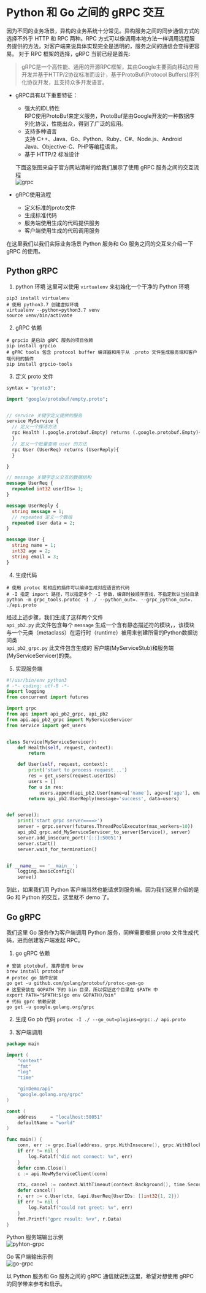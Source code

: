 # Python 和 Go 之间的 gRPC 交互

因为不同的业务场景，异构的业务系统十分常见。异构服务之间的同步通信方式的选择不外乎 HTTP 和 RPC 两种。RPC 方式可以像调用本地方法一样调用远程服务提供的方法，对客户端来说具体实现完全是透明的，服务之间的通信会变得更容易。
对于 RPC 框架的选择，gRPC 当前已经是首先:
>gRPC是一个高性能、通用的开源RPC框架，其由Google主要面向移动应用开发并基于HTTP/2协议标准而设计，基于ProtoBuf(Protocol Buffers)序列化协议开发，且支持众多开发语言。

* gRPC具有以下重要特征：

    * 强大的IDL特性  
    RPC使用ProtoBuf来定义服务，ProtoBuf是由Google开发的一种数据序列化协议，性能出众，得到了广泛的应用。
    * 支持多种语言  
    支持 C++、Java、Go、Python、Ruby、C#、Node.js、Android Java、Objective-C、PHP等编程语言。
    * 基于 HTTP/2 标准设计  

    下面这张图来自于官方网站清晰的给我们展示了使用 gRPC 服务之间的交互流程  
    ![grpc](https://pics.lxkaka.wang/gRPC.png)

* gRPC使用流程
    * 定义标准的proto文件
    * 生成标准代码
    * 服务端使用生成的代码提供服务
    * 客户端使用生成的代码调用服务

在这里我们以我们实际业务场景 Python 服务和 Go 服务之间的交互来介绍一下 gRPC 的使用。

## Python gRPC
1. python 环境
这里可以使用 `virtualenv` 来初始化一个干净的 Python 环境
```
pip3 install virtualenv
# 使用 python3.7 创建虚拟环境
virtualenv --python=python3.7 venv
source venv/bin/activate
``` 
2. gRPC 依赖
```
# grpcio 是启动 gRPC 服务的项目依赖
pip install grpcio
# gPRC tools 包含 protocol buffer 编译器和用于从 .proto 文件生成服务端和客户端代码的插件
pip install grpcio-tools
```
3. 定义 proto 文件
```proto
syntax = "proto3";

import "google/protobuf/empty.proto";


// service 关键字定义提供的服务
service MyService {
  // 定义一个探活方法
  rpc Health (.google.protobuf.Empty) returns (.google.protobuf.Empty){
  }
  // 定义一个批量查询 user 的方法
  rpc User (UserReq) returns (UserReply){
  }

}

// message 关键字定义交互的数据结构
message UserReq {
  repeated int32 userIDs= 1;
}

message UserReply {
  string message = 1;
  // repeated 定义一个数组
  repeated User data = 2;
}

message User {
  string name = 1;
  int32 age = 2;
  string email = 3;
}
```
4. 生成代码
```
# 使用 protoc 和相应的插件可以编译生成对应语言的代码
# -I 指定 import 路径，可以指定多个 -I 参数，编译时按顺序查找，不指定默认当前目录
python -m grpc_tools.protoc -I ./ --python_out=. --grpc_python_out=. ./api.proto
```
经过上述步骤，我们生成了这样两个文件   
`api_pb2.py` 此文件包含每个 `message` 生成一个含有静态描述符的模块，，该模块与一个元类（metaclass）在运行时（runtime）被用来创建所需的Python数据访问类  
`api_pb2_grpc.py` 此文件包含生成的 客户端(MyServiceStub)和服务端  (MyServiceServicer)的类。

5. 实现服务端
```python
#!/usr/bin/env python3
# -*- coding: utf-8 -*-
import logging
from concurrent import futures

import grpc
from api import api_pb2_grpc, api_pb2
from api.api_pb2_grpc import MyServiceServicer
from service import get_users


class Service(MyServiceServicer):
    def Health(self, request, context):
        return

    def User(self, request, context):
        print('start to process request...')
        res = get_users(request.userIDs)
        users = []
        for u in res:
            users.append(api_pb2.User(name=u['name'], age=u['age'], email=u['email']))
        return api_pb2.UserReply(message='success', data=users)


def serve():
    print('start grpc server====>')
    server = grpc.server(futures.ThreadPoolExecutor(max_workers=10))
    api_pb2_grpc.add_MyServiceServicer_to_server(Service(), server)
    server.add_insecure_port('[::]:50051')
    server.start()
    server.wait_for_termination()


if __name__ == '__main__':
    logging.basicConfig()
    serve()
```
到此，如果我们用 Python 客户端当然也能请求到服务端。因为我们这里介绍的是 Go 和 Python 的交互，这里就不 demo 了。

## Go gRPC 
我们这里 Go 服务作为客户端调用 Python 服务，同样需要根据 proto 文件生成代码，进而创建客户端发起 RPC。
1. go gRPC 依赖
```
# 安装 ptotobuf, 推荐使用 brew
brew install protobuf
# protoc go 插件安装
go get -u github.com/golang/protobuf/protoc-gen-go
# 这里安装在 GOPATH 下的 bin 目录，所以保证这个目录在 $PATH 中
export PATH="$PATH:$(go env GOPATH)/bin"
# 代码 gprc 依赖安装
go get -u google.golang.org/grpc
```

2. 生成 Go pb 代码
`protoc -I ./ --go_out=plugins=grpc:./ api.proto` 

3. 客户端调用
```go
package main

import (
	"context"
	"fmt"
	"log"
	"time"

	"ginDemo/api"
	"google.golang.org/grpc"
)

const (
	address     = "localhost:50051"
	defaultName = "world"
)

func main() {
	conn, err := grpc.Dial(address, grpc.WithInsecure(), grpc.WithBlock())
	if err != nil {
		log.Fatalf("did not connect: %v", err)
	}
	defer conn.Close()
	c := api.NewMyServiceClient(conn)

	ctx, cancel := context.WithTimeout(context.Background(), time.Second)
	defer cancel()
	r, err := c.User(ctx, &api.UserReq{UserIDs: []int32{1, 2}})
	if err != nil {
		log.Fatalf("could not greet: %v", err)
	}
	fmt.Printf("gprc result: %+v", r.Data)
}
```
Python 服务端输出示例    
![pyhton-grpc](https://pics.lxkaka.wang/python-grpc.png)

Go 客户端输出示例  
![go-grpc](https://pics.lxkaka.wang/go-grpc.png)

以 Python 服务和 Go 服务之间的 gRPC 通信就说到这里，希望对想使用 gRPC 的同学带来参考和启示。

